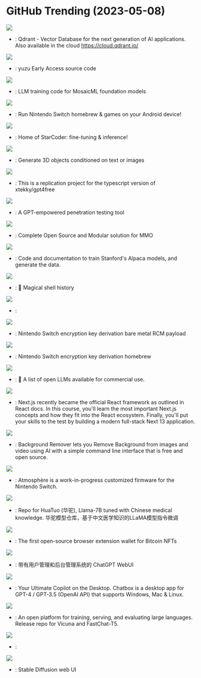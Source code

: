 # GitHub Trending (2023-05-08)

![](https://img.shields.io/badge/Rust-New%20474-green?style=flat-square&logo=appveyor)
- [](https://github.comundefined): Qdrant - Vector Database for the next generation of AI applications. Also available in the cloud https://cloud.qdrant.io/

![](https://img.shields.io/badge/C%2B%2B-New%2082-green?style=flat-square&logo=appveyor)
- [](https://github.comundefined): yuzu Early Access source code

![](https://img.shields.io/badge/Python-New%20151-green?style=flat-square&logo=appveyor)
- [](https://github.comundefined): LLM training code for MosaicML foundation models

![](https://img.shields.io/badge/C%2B%2B-New%2035-green?style=flat-square&logo=appveyor)
- [](https://github.comundefined): Run Nintendo Switch homebrew & games on your Android device!

![](https://img.shields.io/badge/Python-New%20367-green?style=flat-square&logo=appveyor)
- [](https://github.comundefined): Home of StarCoder: fine-tuning & inference!

![](https://img.shields.io/badge/Python-New%20371-green?style=flat-square&logo=appveyor)
- [](https://github.comundefined): Generate 3D objects conditioned on text or images

![](https://img.shields.io/badge/TypeScript-New%2039-green?style=flat-square&logo=appveyor)
- [](https://github.comundefined): This is a replication project for the typescript version of xtekky/gpt4free

![](https://img.shields.io/badge/Python-New%20136-green?style=flat-square&logo=appveyor)
- [](https://github.comundefined): A GPT-empowered penetration testing tool

![](https://img.shields.io/badge/C%2B%2B-New%2016-green?style=flat-square&logo=appveyor)
- [](https://github.comundefined): Complete Open Source and Modular solution for MMO

![](https://img.shields.io/badge/Python-New%20115-green?style=flat-square&logo=appveyor)
- [](https://github.comundefined): Code and documentation to train Stanford's Alpaca models, and generate the data.

![](https://img.shields.io/badge/Rust-New%20760-green?style=flat-square&logo=appveyor)
- [](https://github.comundefined): 🐢 Magical shell history

![](https://img.shields.io/badge/TypeScript-New%2043-green?style=flat-square&logo=appveyor)
- [](https://github.comundefined): 

![](https://img.shields.io/badge/C-New%2081-green?style=flat-square&logo=appveyor)
- [](https://github.comundefined): Nintendo Switch encryption key derivation bare metal RCM payload

![](https://img.shields.io/badge/C-New%2033-green?style=flat-square&logo=appveyor)
- [](https://github.comundefined): Nintendo Switch encryption key derivation homebrew

![](https://img.shields.io/badge/none-New%20195-green?style=flat-square&logo=appveyor)
- [](https://github.comundefined): 🤖 A list of open LLMs available for commercial use.

![](https://img.shields.io/badge/JavaScript-New%2032-green?style=flat-square&logo=appveyor)
- [](https://github.comundefined): Next.js recently became the official React framework as outlined in React docs. In this course, you'll learn the most important Next.js concepts and how they fit into the React ecosystem. Finally, you'll put your skills to the test by building a modern full-stack Next 13 application.

![](https://img.shields.io/badge/Python-New%20361-green?style=flat-square&logo=appveyor)
- [](https://github.comundefined): Background Remover lets you Remove Background from images and video using AI with a simple command line interface that is free and open source.

![](https://img.shields.io/badge/C%2B%2B-New%2019-green?style=flat-square&logo=appveyor)
- [](https://github.comundefined): Atmosphère is a work-in-progress customized firmware for the Nintendo Switch.

![](https://img.shields.io/badge/Python-New%20160-green?style=flat-square&logo=appveyor)
- [](https://github.comundefined): Repo for HuaTuo (华驼), Llama-7B tuned with Chinese medical knowledge. 华驼模型仓库，基于中文医学知识的LLaMA模型指令微调

![](https://img.shields.io/badge/TypeScript-New%2021-green?style=flat-square&logo=appveyor)
- [](https://github.comundefined): The first open-source browser extension wallet for Bitcoin NFTs

![](https://img.shields.io/badge/TypeScript-New%2065-green?style=flat-square&logo=appveyor)
- [](https://github.comundefined): 带有用户管理和后台管理系统的 ChatGPT WebUI

![](https://img.shields.io/badge/TypeScript-New%20137-green?style=flat-square&logo=appveyor)
- [](https://github.comundefined): Your Ultimate Copilot on the Desktop. Chatbox is a desktop app for GPT-4 / GPT-3.5 (OpenAI API) that supports Windows, Mac & Linux.

![](https://img.shields.io/badge/Python-New%20266-green?style=flat-square&logo=appveyor)
- [](https://github.comundefined): An open platform for training, serving, and evaluating large languages. Release repo for Vicuna and FastChat-T5.

![](https://img.shields.io/badge/none-New%2035-green?style=flat-square&logo=appveyor)
- [](https://github.comundefined): 

![](https://img.shields.io/badge/Python-New%20368-green?style=flat-square&logo=appveyor)
- [](https://github.comundefined): Stable Diffusion web UI

